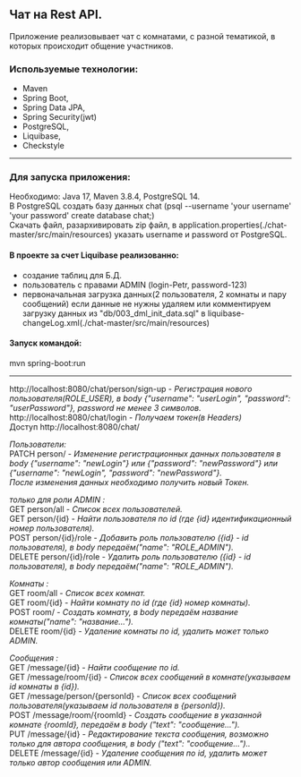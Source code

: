 ## Чат на Rest API.

Приложение реализовывает чат с комнатами, с разной тематикой,
в которых происходит общение участников.

### Используемые технологии:
* Maven
* Spring Boot,
* Spring Data JPA,
* Spring Security(jwt)
* PostgreSQL,
* Liquibase,
* Checkstyle
___
### Для запуска приложения:
Необходимо: Java 17, Maven 3.8.4, PostgreSQL 14.  
В PostgreSQL создать базу данных chat (psql --username 'your username' 'your password'  create database chat;)  
Скачать файл, разархивировать zip файл, в application.properties(./chat-master/src/main/resources)
указать username и password от PostgreSQL.   

#### В проекте за счет Liquibase реализованно:   
 - создание таблиц для Б.Д.    
 - пользователь с правами ADMIN (login-Petr, password-123)  
 - первоначальная загрузка данных(2 пользователя, 2 комнаты и пару сообщений) если данные не нужны удаляем или 
комментируем загрузку данных из "db/003_dml_init_data.sql" в liquibase-changeLog.xml(./chat-master/src/main/resources)  

#### Запуск командой:   
mvn spring-boot:run  

---
http://localhost:8080/chat/person/sign-up - _Регистрация нового пользователя(ROLE_USER),
в body {"username": "userLogin", "password": "userPassword"}, password не менее 3 символов._  
http://localhost:8080/chat/login - _Получаем токен(в Headers)_  
Доступ http://localhost:8080/chat/  

_Пользователи:_  
PATCH person/ - _Изменение регистрационных данных пользователя в body {"username": "newLogin"} или
{"password": "newPassword"} или {"username": "newLogin", "password": "newPassword"}._  
_После изменения данных необходимо получить новый Токен._  

_только для роли ADMIN :_  
GET person/all - _Список всех пользователей._  
GET person/{id} - _Найти пользователя по id (где {id} идентификационный номер пользователя)._  
POST person/{id}/role - _Добавить роль пользователю ({id} - id пользователя), в body передаём("name": "ROLE_ADMIN")._  
DELETE person/{id}/role - _Удалить роль пользователю ({id} - id пользователя), в body передаём("name": "ROLE_ADMIN")._    

_Комнаты :_  
GET room/all - _Список всех комнат._  
GET room/{id} - _Найти комнату по id (где {id} номер комнаты)._  
POST room/ - _Создать комнату, в body передаём название комнаты("name": "название...")._  
DELETE room/{id} - _Удаление комнаты по id, удалить может только ADMIN._  

_Сообщения :_  
GET /message/{id} - _Найти сообщение по id._  
GET /message/room/{id} - _Список всех сообщений в комнате(указываем id комнаты в {id})._  
GET /message/person/{personId} - _Список всех сообщений пользователя(указываем id пользователя в {personId})._  
POST /message/room/{roomId} - _Создать сообщение в указанной комнате {roomId},
передаём в body ("text": "сообщение...")._   
PUT /message/{id} - _Редактирование текста сообщения, возможно только для автора сообщения,
в body ("text": "сообщение...").._   
DELETE /message/{id} - _Удаление сообщения по id, удалить может только автор сообщения или ADMIN._   






